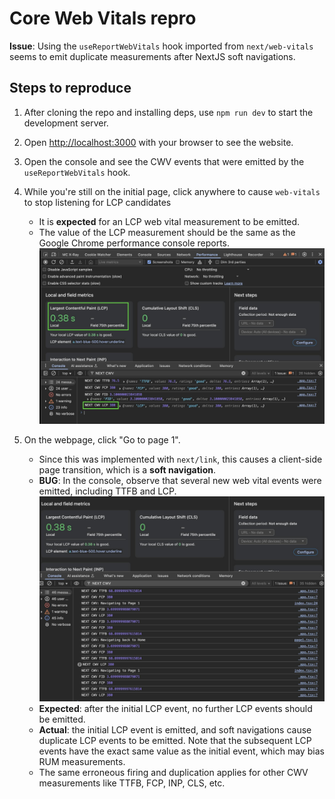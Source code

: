 # Core Web Vitals repro

**Issue**: Using the `useReportWebVitals` hook imported from `next/web-vitals` seems to emit duplicate measurements after NextJS soft navigations.

## Steps to reproduce

1. After cloning the repo and installing deps, use `npm run dev` to start the development server.
2. Open [http://localhost:3000](http://localhost:3000) with your browser to see the website.
3. Open the console and see the CWV events that were emitted by the `useReportWebVitals` hook.
4. While you're still on the initial page, click anywhere to cause `web-vitals` to stop listening for LCP candidates

   - It is **expected** for an LCP web vital measurement to be emitted.
   - The value of the LCP measurement should be the same as the Google Chrome performance console reports.
     ![lcp-step4](./doc/lcp1.jpg)

5. On the webpage, click "Go to page 1".
   - Since this was implemented with `next/link`, this causes a client-side page transition, which is a **soft navigation**.
   - **BUG**: In the console, observe that several new web vital events were emitted, including TTFB and LCP.
     ![lcp-dupes](./doc/lcp-dupes.jpg)
   - **Expected**: after the initial LCP event, no further LCP events should be emitted.
   - **Actual**: the initial LCP event is emitted, and soft navigations cause duplicate LCP events to be emitted. Note that the subsequent LCP events have the exact same value as the initial event, which may bias RUM measurements.
   - The same erroneous firing and duplication applies for other CWV measurements like TTFB, FCP, INP, CLS, etc.
